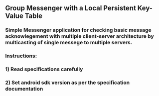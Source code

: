 ##  Group Messenger with a Local Persistent Key-Value Table

### Simple Messenger application for checking basic message acknowlegement with multiple client-server architecture by multicasting of single messege to multiple servers.

### Instructions:
### 1) Read specifications carefully
### 2) Set android sdk version as per the specification documentation


